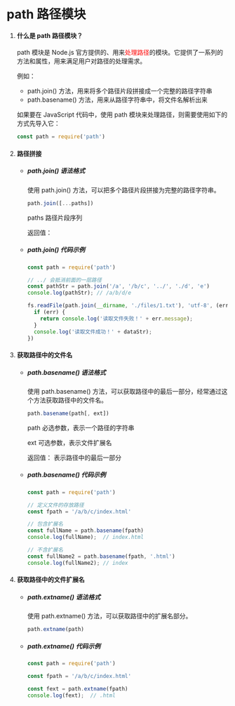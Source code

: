 # path 路径模块

1. #### 什么是 path 路径模块？

   path 模块是 Node.js 官方提供的、用来<font color="red">处理路径</font>的模块。它提供了一系列的方法和属性，用来满足用户对路径的处理需求。

   例如：

   + path.join() 方法，用来将多个路径片段拼接成一个完整的路径字符串
   + path.basename() 方法，用来从路径字符串中，将文件名解析出来

   

   如果要在 JavaScript 代码中，使用 path 模块来处理路径，则需要使用如下的方式先导入它：

   ~~~js
   const path = require('path')
   ~~~

   

2. #### 路径拼接

   + ##### path.join() 语法格式

     使用 path.join() 方法，可以把多个路径片段拼接为完整的路径字符串。

     ~~~js
     path.join([...paths])
     ~~~

     paths <string> 路径片段序列

     返回值：<string>

     

   + ##### path.join() 代码示例

     ~~~js
     const path = require('path')
     
     // ../ 会抵消前面的一层路径
     const pathStr = path.join('/a', '/b/c', '../', './d', 'e')
     console.log(pathStr); // /a/b/d/e
     
     fs.readFile(path.join(__dirname, './files/1.txt'), 'utf-8', (err, dataStr) => {
       if (err) {
         return console.log('读取文件失败！' + err.message);
       }
       console.log('读取文件成功！' + dataStr);
     })
     ~~~

     

3. #### 获取路径中的文件名

   + ##### path.basename() 语法格式

     使用 path.basename() 方法，可以获取路径中的最后一部分，经常通过这个方法获取路径中的文件名。

     ~~~js
     path.basename(path[, ext])
     ~~~

     path <string> 必选参数，表示一个路径的字符串

     ext <string> 可选参数，表示文件扩展名

     返回值：<string> 表示路径中的最后一部分

     

   + ##### path.basename() 代码示例

     ~~~js
     const path = require('path')
     
     // 定义文件的存放路径
     const fpath = '/a/b/c/index.html'
     
     // 包含扩展名
     const fullName = path.basename(fpath)
     console.log(fullName);  // index.html
     
     // 不含扩展名
     const fullName2 = path.basename(fpath, '.html')
     console.log(fullName2); // index
     
     ~~~

     

4. #### 获取路径中的文件扩展名

   + ##### path.extname() 语法格式

     使用 path.extname() 方法，可以获取路径中的扩展名部分。

     ~~~js
     path.extname(path)
     ~~~

     

   + ##### path.extname() 代码示例

     ~~~js
     const path = require('path')
     
     const fpath = '/a/b/c/index.html'
     
     const fext = path.extname(fpath)
     console.log(fext);  // .html
     ~~~

   